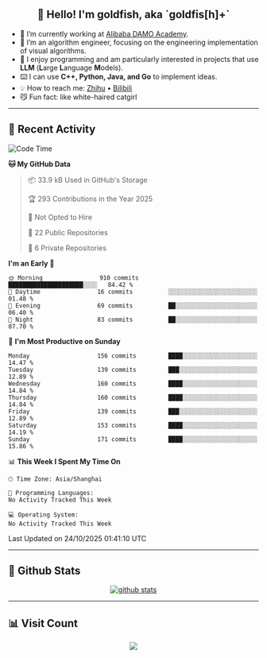 
<h2 align="center">👋 Hello! I'm goldfish, aka `goldfis[h]+`</h2>

- 📍 I’m currently working at [Alibaba DAMO Academy](https://damo.alibaba.com/).  
- 🌱 I’m an algorithm engineer, focusing on the engineering implementation of visual algorithms.  
- 💬 I enjoy programming and am particularly interested in projects that use **LLM** (**L**arge **L**anguage **M**odels).   
- ⌨️ I can use **C++, Python, Java, and Go** to implement ideas.  
- 💡 How to reach me: [Zhihu](https://www.zhihu.com/people/goldfishh) • [Bilibili](https://space.bilibili.com/11349246)  
- 😼 Fun fact: like white-haired catgirl  

-------

## 🔧 Recent Activity

<!--START_SECTION:waka-->
![Code Time](http://img.shields.io/badge/Code%20Time-97%20hrs%2024%20mins-blue)

**🐱 My GitHub Data** 

> 📦 33.9 kB Used in GitHub's Storage 
 > 
> 🏆 293 Contributions in the Year 2025
 > 
> 🚫 Not Opted to Hire
 > 
> 📜 22 Public Repositories 
 > 
> 🔑 6 Private Repositories 
 > 
**I'm an Early 🐤** 

```text
🌞 Morning                910 commits         █████████████████████░░░░   84.42 % 
🌆 Daytime                16 commits          ░░░░░░░░░░░░░░░░░░░░░░░░░   01.48 % 
🌃 Evening                69 commits          ██░░░░░░░░░░░░░░░░░░░░░░░   06.40 % 
🌙 Night                  83 commits          ██░░░░░░░░░░░░░░░░░░░░░░░   07.70 % 
```
📅 **I'm Most Productive on Sunday** 

```text
Monday                   156 commits         ████░░░░░░░░░░░░░░░░░░░░░   14.47 % 
Tuesday                  139 commits         ███░░░░░░░░░░░░░░░░░░░░░░   12.89 % 
Wednesday                160 commits         ████░░░░░░░░░░░░░░░░░░░░░   14.84 % 
Thursday                 160 commits         ████░░░░░░░░░░░░░░░░░░░░░   14.84 % 
Friday                   139 commits         ███░░░░░░░░░░░░░░░░░░░░░░   12.89 % 
Saturday                 153 commits         ████░░░░░░░░░░░░░░░░░░░░░   14.19 % 
Sunday                   171 commits         ████░░░░░░░░░░░░░░░░░░░░░   15.86 % 
```


📊 **This Week I Spent My Time On** 

```text
🕑︎ Time Zone: Asia/Shanghai

💬 Programming Languages: 
No Activity Tracked This Week

💻 Operating System: 
No Activity Tracked This Week
```


 Last Updated on 24/10/2025 01:41:10 UTC
<!--END_SECTION:waka-->

-------

## 📆 Github Stats

<p align="center">
    <a href="https://github.com/anuraghazra/github-readme-stats">
      <img src="https://github-readme-stats.vercel.app/api?username=goldfishh&show_icons=true&theme=dracula" alt="github stats" />
    </a>
</p>

-------

## 📊 Visit Count

<p align="center">
  <a href="https://count.getloli.com/"><img src="https://count.getloli.com/get/@:goldfishh?theme=rule34"></a>
</p>
